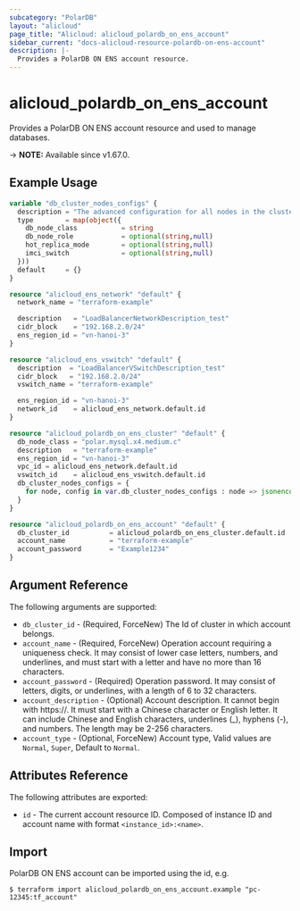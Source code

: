 ```yaml
---
subcategory: "PolarDB"
layout: "alicloud"
page_title: "Alicloud: alicloud_polardb_on_ens_account"
sidebar_current: "docs-alicloud-resource-polardb-on-ens-account"
description: |-
  Provides a PolarDB ON ENS account resource.
---
```


# alicloud_polardb_on_ens_account

Provides a PolarDB ON ENS account resource and used to manage databases.

-> **NOTE:** Available since v1.67.0. 

## Example Usage

```terraform
variable "db_cluster_nodes_configs" {
  description = "The advanced configuration for all nodes in the cluster except for the RW node, including db_node_class, hot_replica_mode, and imci_switch properties."
  type        = map(object({
    db_node_class           = string
    db_node_role            = optional(string,null)
    hot_replica_mode        = optional(string,null)
    imci_switch             = optional(string,null)
  }))
  default     = {}
}

resource "alicloud_ens_network" "default" {
  network_name = "terraform-example"

  description   = "LoadBalancerNetworkDescription_test"
  cidr_block    = "192.168.2.0/24"
  ens_region_id = "vn-hanoi-3"
}

resource "alicloud_ens_vswitch" "default" {
  description  = "LoadBalancerVSwitchDescription_test"
  cidr_block   = "192.168.2.0/24"
  vswitch_name = "terraform-example"

  ens_region_id = "vn-hanoi-3"
  network_id    = alicloud_ens_network.default.id
}

resource "alicloud_polardb_on_ens_cluster" "default" {
  db_node_class = "polar.mysql.x4.medium.c"
  description   = "terraform-example"
  ens_region_id = "vn-hanoi-3"
  vpc_id = alicloud_ens_network.default.id
  vswitch_id    = alicloud_ens_vswitch.default.id
  db_cluster_nodes_configs = {
    for node, config in var.db_cluster_nodes_configs : node => jsonencode({for k, v in config : k => v if v != null})
  }
}

resource "alicloud_polardb_on_ens_account" "default" {
  db_cluster_id          = alicloud_polardb_on_ens_cluster.default.id
  account_name           = "terraform-example"
  account_password       = "Example1234"
}
```

## Argument Reference

The following arguments are supported:

* `db_cluster_id` - (Required, ForceNew) The Id of cluster in which account belongs.
* `account_name` - (Required, ForceNew) Operation account requiring a uniqueness check. It may consist of lower case letters, numbers, and underlines, and must start with a letter and have no more than 16 characters.
* `account_password` - (Required) Operation password. It may consist of letters, digits, or underlines, with a length of 6 to 32 characters.
* `account_description` - (Optional) Account description. It cannot begin with https://. It must start with a Chinese character or English letter. It can include Chinese and English characters, underlines (_), hyphens (-), and numbers. The length may be 2-256 characters.
* `account_type` - (Optional, ForceNew) Account type, Valid values are `Normal`, `Super`, Default to `Normal`.

## Attributes Reference

The following attributes are exported:

* `id` - The current account resource ID. Composed of instance ID and account name with format `<instance_id>:<name>`.

## Import

PolarDB ON ENS account can be imported using the id, e.g.

```shell
$ terraform import alicloud_polardb_on_ens_account.example "pc-12345:tf_account"
```

